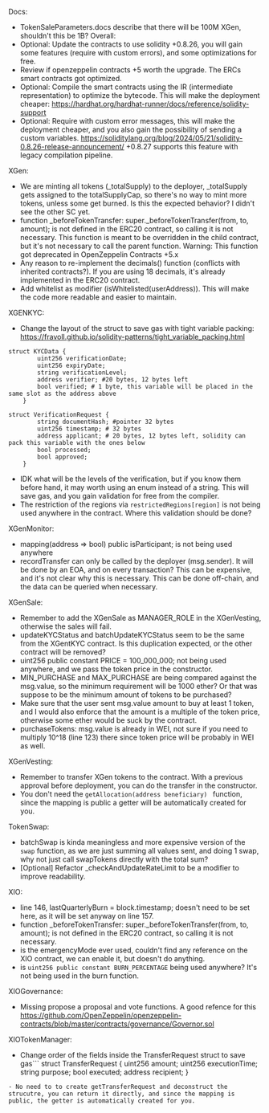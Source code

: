 Docs:
- TokenSaleParameters.docs describe that there will be 100M XGen, shouldn't this be 1B?
Overall:
- Optional: Update the contracts to use solidity +0.8.26, you will gain some features (require with custom errors), and some optimizations for free.
- Review if openzeppelin contracts +5 worth the upgrade. The ERCs smart contracts got optimized.
- Optional: Compile the smart contracts using the IR (intermediate representation) to optimize the bytecode. This will make the deployment cheaper: https://hardhat.org/hardhat-runner/docs/reference/solidity-support
- Optional: Require with custom error messages, this will make the deployment cheaper, and you also gain the possibility of sending a custom variables. https://soliditylang.org/blog/2024/05/21/solidity-0.8.26-release-announcement/ +0.8.27 supports this feature with legacy compilation pipeline.

XGen:
- We are minting all tokens (_totalSupply) to the deployer, _totalSupply gets assigned to the totalSupplyCap, so there's no way to mint more tokens, unless some get burned. Is this the expected behavior? I didn't see the other SC yet.
- function _beforeTokenTransfer: super._beforeTokenTransfer(from, to, amount); is not defined in the ERC20 contract, so calling it
  is not necessary. This function is meant to be overridden in the child contract, but it's not necessary to call the parent function. Warning: This function
  got deprecated in OpenZeppelin Contracts +5.x
- Any reason to  re-implement the decimals() function (conflicts with inherited contracts?). If you are using 18 decimals, it's already implemented in the ERC20 contract.
- Add whitelist as modifier (isWhitelisted(userAddress)). This will make the code more readable and easier to maintain.

XGENKYC:
- Change the layout of the struct to save gas with tight variable packing: https://fravoll.github.io/solidity-patterns/tight_variable_packing.html
```
struct KYCData {
        uint256 verificationDate;
        uint256 expiryDate;
        string verificationLevel;
        address verifier; #20 bytes, 12 bytes left
        bool verified; # 1 byte, this variable will be placed in the same slot as the address above
    }

struct VerificationRequest {
        string documentHash; #pointer 32 bytes
        uint256 timestamp; # 32 bytes
        address applicant; # 20 bytes, 12 bytes left, solidity can pack this variable with the ones below
        bool processed;
        bool approved;
    }
```
- IDK what will be the levels of the verification, but if you know them before hand, it may worth using an enum instead of a string. This will save gas, and you gain validation for free from the compiler.
- The restriction of the regions via `restrictedRegions[region]` is not being used anywhere in the contract. Where this validation should be done?

XGenMonitor:
- mapping(address => bool) public isParticipant; is not being used anywhere
- recordTransfer can only be called by the deployer (msg.sender). It will be done by an EOA, and on every transaction? This can be expensive, and it's not clear why this is necessary. This can be done off-chain, and the data can be queried when necessary.

XGenSale:

- Remember to add the XGenSale as MANAGER_ROLE in the XGenVesting, otherwise the sales will fail.
- updateKYCStatus and batchUpdateKYCStatus seem to be the same from the XGentKYC contract. Is this duplication expected, or the other contract will be removed?
- uint256 public constant PRICE = 100_000_000; not being used anywhere, and we pass the token price in the constructor.
- MIN_PURCHASE and MAX_PURCHASE are being compared against the msg.value, so the minimum requirement will be 1000 ether? Or that was suppose to be the minimum amount of tokens to be purchased?
- Make sure that the user sent msg.value amount to buy at least 1 token, and I would also enforce that the amount is a multiple of the token price, otherwise some ether would be suck by the contract.
- purchaseTokens: msg.value is already in WEI, not sure if you need to multiply 10^18 (line 123) there since token price will be probably in WEI as well.

XGenVesting:
- Remember to transfer XGen tokens to the contract. With a previous approval before deployment, you can do the transfer in the constructor.
- You don't need the `getAllocation(address beneficiary) ` function, since the mapping is public a getter will be automatically created for you.


TokenSwap:
- batchSwap is kinda meaningless and more expensive version of the `swap` function, as we are just summing all values sent, and doing 1 swap, why not just call swapTokens directly with the total sum?
- [Optional] Refactor _checkAndUpdateRateLimit to be a modifier to improve readability.

XIO:
- line 146, lastQuarterlyBurn = block.timestamp; doesn't need to be set here, as it will be set anyway on line 157.
- function _beforeTokenTransfer: super._beforeTokenTransfer(from, to, amount); is not defined in the ERC20 contract, so calling it
  is not necessary.
- is the emergencyMode ever used, couldn't find any reference on the XIO contract, we can enable it, but doesn't do anything.
- is `uint256 public constant BURN_PERCENTAGE` being used anywhere? It's not being used in the burn function.

XIOGovernance:
- Missing propose a proposal and vote functions. A good refence for this https://github.com/OpenZeppelin/openzeppelin-contracts/blob/master/contracts/governance/Governor.sol

XIOTokenManager:
- Change order of the fields inside the TransferRequest struct to save gas```
struct TransferRequest {
        uint256 amount;
        uint256 executionTime;
        string purpose;
        bool executed;
        address recipient;
    }
```
- No need to to create getTransferRequest and deconstruct the strucutre, you can return it directly, and since the mapping is public, the getter is automatically created for you.